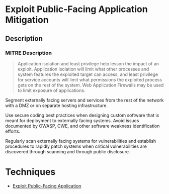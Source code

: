 
# Exploit Public-Facing Application Mitigation

## Description

### MITRE Description

> Application isolation and least privilege help lesson the impact of an exploit. Application isolation will limit what other processes and system features the exploited target can access, and least privilege for service accounts will limit what permissions the exploited process gets on the rest of the system. Web Application Firewalls may be used to limit exposure of applications.

Segment externally facing servers and services from the rest of the network with a DMZ or on separate hosting infrastructure.

Use secure coding best practices when designing custom software that is meant for deployment to externally facing systems. Avoid issues documented by OWASP, CWE, and other software weakness identification efforts.

Regularly scan externally facing systems for vulnerabilities and establish procedures to rapidly patch systems when critical vulnerabilities are discovered through scanning and through public disclosure.


# Techniques


* [Exploit Public-Facing Application](../techniques/Exploit-Public-Facing-Application.md)


